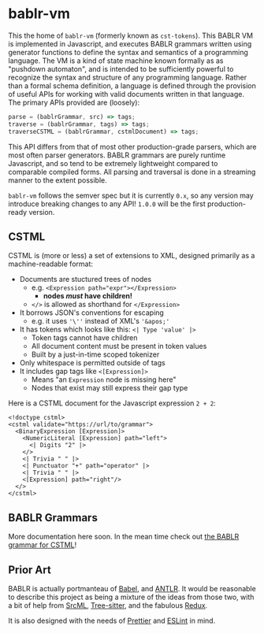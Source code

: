 # bablr-vm

This the home of `bablr-vm` (formerly known as `cst-tokens`). This BABLR VM is implemented in Javascript, and executes BABLR grammars written using generator functions to define the syntax and semantics of a programming language. The VM is a kind of state machine known formally as as "pushdown automaton", and is intended to be sufficiently powerful to recognize the syntax and structure of any programming language. Rather than a formal schema definition, a language is defined through the provision of useful APIs for working with valid documents written in that language. The primary APIs provided are (loosely):

```js
parse = (bablrGrammar, src) => tags;
traverse = (bablrGrammar, tags) => tags;
traverseCSTML = (bablrGrammar, cstmlDocument) => tags;
```

This API differs from that of most other production-grade parsers, which are most often parser generators. BABLR grammars are purely runtime Javascript, and so tend to be extremely lightweight compared to comparable compiled forms. All parsing and traversal is done in a streaming manner to the extent possible.

`bablr-vm` follows the semver spec but it is currently `0.x`, so any version may introduce breaking changes to any API! `1.0.0` will be the first production-ready version.

## CSTML

CSTML is (more or less) a set of extensions to XML, designed primarily as a machine-readable format:

- Documents are stuctured trees of nodes
  - e.g. `<Expression path="expr"></Expression>`
    - **nodes _must_ have children!**
  - `</>` is allowed as shorthand for `</Expression>`
- It borrows JSON's conventions for escaping
  - e.g. it uses `'\''` instead of XML's `'&apos;'`
- It has tokens which looks like this: `<| Type 'value' |>`
  - Token tags cannot have children
  - All document content must be present in token values
  - Built by a just-in-time scoped tokenizer
- Only whitespace is permitted outside of tags
- It includes gap tags like `<[Expression]>`
  - Means "an `Expression` node is missing here"
  - Nodes that exist may still express their gap type

Here is a CSTML document for the Javascript expression `2 + 2`:

```cstml
<!doctype cstml>
<cstml validate="https://url/to/grammar">
  <BinaryExpression [Expression]>
    <NumericLiteral [Expression] path="left">
      <| Digits "2" |>
    </>
    <| Trivia " " |>
    <| Punctuator "+" path="operator" |>
    <| Trivia " " |>
    <[Expression] path="right"/>
  </>
</cstml>
```

## BABLR Grammars

More documentation here soon. In the mean time check out [the BABLR grammar for CSTML](https://github.com/js-cst-tokens/cst-tokens/blob/trunk/lib/languages/cstml/index.js)!

## Prior Art

BABLR is actually portmanteau of [Babel](https://babeljs.io/), and [ANTLR](https://www.antlr.org/). It would be reasonable to describe this project as being a mixture of the ideas from those two, with a bit of help from [SrcML](https://www.srcml.org/), [Tree-sitter](https://tree-sitter.github.io/), and the fabulous [Redux](https://redux.js.org/).

It is also designed with the needs of [Prettier](https://prettier.io/) and [ESLint](https://eslint.org/) in mind.
